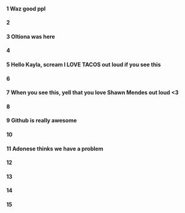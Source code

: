 #### 1 Waz good ppl
#### 2
#### 3 Oltiona was here
#### 4
#### 5 Hello Kayla, scream I LOVE TACOS out loud if you see this
#### 6
#### 7 When you see this, yell that you love Shawn Mendes out loud <3
#### 8
#### 9 Github is really awesome
#### 10
#### 11 Adonese thinks we have a problem
#### 12
#### 13
#### 14
#### 15